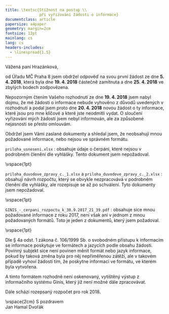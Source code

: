 ```yaml
---
title: \textsc{Stížnost na postup \\
               při vyřizování žádosti o informace}
documentclass: article
papersize: a4paper
geometry: margin=2cm
fontsize: 12pt
mainlang: cs
lang: cs
headers-includes:
  - \linespread{1.5}
---
```


Vážená paní Hrazánková,

od Úřadu MČ Praha 8 jsem obdržel odpověď na svou první žádost ze dne **5. 4. 2018**, která byla dne **19. 4. 2018** částečně zamítnuta a dne **25. 4. 2018** ve zbylých bodech zodpovězena.

Nepozorným čtením Vašeho rozhodnutí ze dne **19. 4. 2018** jsem nabyl dojmu, že mé žádosti o informace nebude vyhověno z důvodů uvedených v rozhodnutí a podal jsem proto dne **20. 4. 2018** novou žádost o ty informace, které jsou pro mne klíčové a které jste neodmítli vydat. O sloučení vyřizování mých žádostí jsem nebyl informován, ale za způsobené nejasnosti se přesto omlouvám.

Obdržel jsem Vámi zaslané dokumenty a shledal jsem, že neobsahují mnou požadované informace, nebo nejsou ve správném formátu.

`priloha_usneseni.xlsx`
:    obsahuje údaje o čerpání, které nejsou v podrobném členění dle vyhlášky. Tento dokument jsem nepožadoval.

\vspace{1pt}

`priloha_duvodove_zpravy_c._1.xlsx` a `priloha_duvodove_zpravy_c._2.xlsx`
:    obsahují návrh rozpočtu, který se obvykle nezpracovává v podrobném členění dle vyhlášky, ale rozepisuje se až po schválení. Tyto dokumenty jsem nepožadoval.

\vspace{1pt}

`GINIS_-_cerpani_rozpoctu_k_30.9.2017_21_39.pdf`
:    obsahuje sice mnou požadované informace z roku 2017, není však ani v jednom z mnou požadovaných formátů. Toto je jeden z dokumentů, který jsem požadoval.

\vspace{1pt}

Dle § 4a odst. 1 zákona č. 106/1999 Sb. o svobodném přístupu k informacím se informace poskytuje ve formátech a jazycích podle obsahu žádosti. Povinný subjekt sice není povinen měnit formát nebo jazyk informace, pokud by taková změna byla pro něj nepřiměřenou zátěží, ale v takovém případě vyhoví žádosti tím, že poskytne informaci ve formátu, ve kterém byla vytvořena.

A tímto formátem rozhodně není oskenovaný, vytištěný výstup z informačního systému Ginis, který již není možné dále zpracovávat.

Dále schází rozepsaný rozpočet pro rok 2018.


\vspace{2cm}
S pozdravem  
Jan Hamal Dvořák


<!-- vim:set spell spelllang=cs,en: -->
